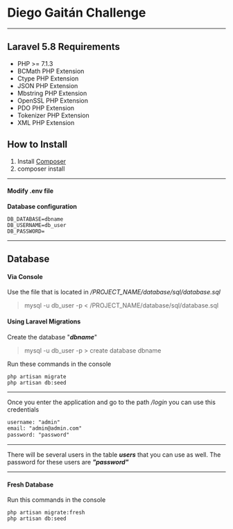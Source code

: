 # Diego Gaitán Challenge

------------

## Laravel 5.8 Requirements

* PHP >= 7.1.3
* BCMath PHP Extension
* Ctype PHP Extension
* JSON PHP Extension
* Mbstring PHP Extension
* OpenSSL PHP Extension
* PDO PHP Extension
* Tokenizer PHP Extension
* XML PHP Extension

## How to Install

1. Install [Composer](https://getcomposer.org/download/ "Composer")
2. composer install

------------

#### Modify .env file

**Database configuration**
```dotenv
DB_DATABASE=dbname
DB_USERNAME=db_user
DB_PASSWORD=
```

------------

## Database

#### Via Console

Use the file that is located in */PROJECT_NAME/database/sql/database.sql*
> mysql -u db_user -p <  /PROJECT_NAME/database/sql/database.sql

#### Using Laravel Migrations

Create the database "***dbname***" 
> mysql -u db_user -p > create database dbname

Run these commands in the console
```shell
php artisan migrate
php artisan db:seed
```

------------
Once you enter the application and go to the path */login* you can use this credentials
```html 
username: "admin"
email: "admin@admin.com"
password: "password"
```

------------

There will be several users in the table ***users***  that you can use as well. The password for these users are ***"password"***

------------

#### Fresh Database

Run this commands in the console
```shell
php artisan migrate:fresh
php artisan db:seed
```